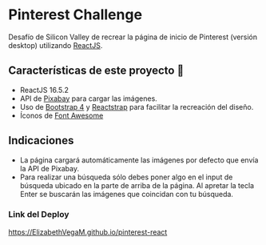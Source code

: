 # Pinterest Challenge

Desafío de Silicon Valley de recrear la página de inicio de Pinterest (versión desktop) utilizando [ReactJS](https://reactjs.org/).

## Características de este proyecto 🚀

- ReactJS 16.5.2
- API de [Pixabay](https://pixabay.com/api/docs/) para cargar las imágenes.
- Uso de [Bootstrap 4](https://getbootstrap.com/) y [Reactstrap](https://reactstrap.github.io/) para facilitar la recreación del diseño.
- Íconos de [Font Awesome](https://fontawesome.com/)

## Indicaciones

- La página cargará automáticamente las imágenes por defecto que envía la API de Pixabay.
- Para realizar una búsqueda sólo debes poner algo en el input de búsqueda ubicado en la parte de arriba de la página. Al apretar la tecla Enter se buscarán las imágenes que coincidan con tu búsqueda.

### Link del Deploy

https://ElizabethVegaM.github.io/pinterest-react
